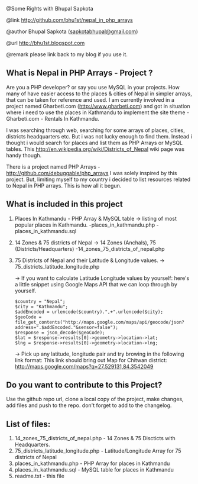 
@Some Rights with Bhupal Sapkota

@link http://github.com/bhu1st/nepal_in_php_arrays

@author Bhupal Sapkota (sapkotabhupal@gmail.com)

@url http://bhu1st.blogspot.com

@remark please link back to my blog if you use it.

What is Nepal in PHP Arrays - Project ?
------------------------------------------

Are you a PHP developer? or say you use MySQL in your projects. How many of have easier access to the places & cities of Nepal in simpler arrays, that can be taken for reference and used. I am currently involved in a project named Gharbeti.com (http://www.gharbeti.com) and got in situation where i need to use the places in Kathmandu to implement the site theme - Gharbeti.com - Rentals In Kathmandu. 
 
I was searching through web, searching for some arrays of places, cities, districts headquarters etc. But i was not lucky enough to find them. Instead i thought i would search for places and list them as PHP Arrays or MySQL tables. This http://en.wikipedia.org/wiki/Districts_of_Nepal wiki page was handy though. 
 
There is a project named PHP Arrays - http://github.com/debuggable/php_arrays I was solely inspired by this project. But, limiting myself to my country i decided to list resources related to Nepal in PHP arrays. This is how all it begun. 
 

What is included in this project
--------------------------------

 1. Places In Kathmandu - PHP Array & MySQL table
 -> listing of most popular places in Kathmandu. 
	-places_in_kathmandu.php
	-places_in_kathmandu.sql	
 
 2. 14 Zones & 75 districts of Nepal 
 -> 14 Zones (Anchals), 75 (Districts/Headquarters)
	-14_zones_75_districts_of_nepal.php
 
 3. 75 Districts of Nepal and their Latitude & Longitude values. 
	-> 75_districts_latitude_longitude.php
	
	-> If you want to calculate Latitude Longitude values by yourself: here's a little snippet using Google Maps API that we can loop through by yourself.
	
		$country = "Nepal";
		$city = "Kathmandu";
		$addEncoded = urlencode($country).",+".urlencode($city);
		$geoCode = file_get_contents("http://maps.google.com/maps/api/geocode/json?address=".$addEncoded."&sensor=false");                    
		$response = json_decode($geoCode);
		$lat = $response->results[0]->geometry->location->lat;
		$lng = $response->results[0]->geometry->location->lng;
	-> Pick up any latitude, longitude pair and try browing in the following link format: 
		This link should bring out Map for Chitwan district: http://maps.google.com/maps?q=27.529131,84.3542049

Do you want to contribute to this Project? 
------------------------------------------
Use the github repo url, clone a local copy of the project, make changes, add files and push to the repo. don't forget to add to the changelog.


List of files:
---------------
1. 14_zones_75_districts_of_nepal.php - 14 Zones & 75 Discticts with Headquarters. 
2. 75_districts_latitude_longitude.php - Latitude/Longitude Array for 75 districts of Nepal
3. places_in_kathmandu.php - PHP Array for places in Kathmandu
4. places_in_kathmandu.sql - MySQL table for places in Kathmandu
5. readme.txt - this file 


